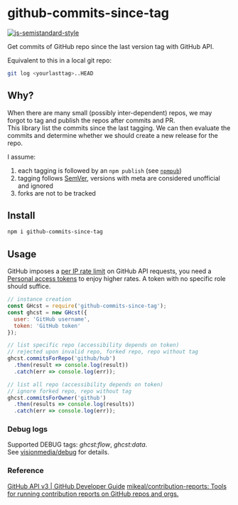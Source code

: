 # github-commits-since-tag

[![js-semistandard-style](https://cdn.rawgit.com/flet/semistandard/master/badge.svg)](https://github.com/Flet/semistandard)

Get commits of GitHub repo since the last version tag with GitHub API.  

Equivalent to this in a local git repo:
```sh
git log <yourlasttag>..HEAD
```

## Why?

When there are many small (possibly inter-dependent) repos, we may forgot to tag and publish the repos after commits and PR.  
This library list the commits since the last tagging. We can then evaluate the commits and determine whether we should create a new release for the repo.

I assume:  
1. each tagging is followed by an `npm publish` (see [`npmpub`](https://gist.github.com/leesei/73f5d9d847ae47d05927))  
2. tagging follows [SemVer](http://semver.org/), versions with meta are considered unofficial and ignored  
3. forks are not to be tracked

## Install

```sh
npm i github-commits-since-tag
```

## Usage

GitHub imposes a [per IP rate limit](https://developer.github.com/v3/#rate-limiting) on GitHub API requests, you need a [Personal access tokens](https://github.com/settings/tokens) to enjoy higher rates. A token with no specific role should suffice.

```js
// instance creation
const GHcst = require('github-commits-since-tag');
const ghcst = new GHcst({
  user: 'GitHub username',
  token: 'GitHub token'
});

// list specific repo (accessibility depends on token)
// rejected upon invalid repo, forked repo, repo without tag
ghcst.commitsForRepo('github/hub')
  .then(result => console.log(result))
  .catch(err => console.log(err));

// list all repo (accessibility depends on token)
// ignore forked repo, repo without tag
ghcst.commitsForOwner('github')
  .then(results => console.log(results))
  .catch(err => console.log(err));
```

### Debug logs

Supported DEBUG tags: *ghcst:flow*, *ghcst:data*.  
See [visionmedia/debug](https://github.com/visionmedia/debug/) for details.

### Reference

[GitHub API v3 | GitHub Developer Guide](https://developer.github.com/v3/)
[mikeal/contribution-reports: Tools for running contribution reports on GitHub repos and orgs.](https://github.com/mikeal/contribution-reports)

